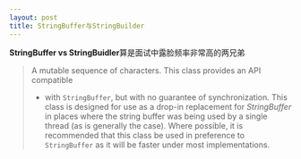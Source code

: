 ```yaml
---
layout: post
title: StringBuffer与StringBuilder
---
```


  **StringBuffer vs StringBuidler**算是面试中露脸频率非常高的两兄弟
>A mutable sequence of characters.  This class provides an API compatible
>* with <code>StringBuffer</code>, but with no guarantee of synchronization.
>This class is designed for use as a drop-in replacement for
>$StringBuffer$ in places where the string buffer was being
>used by a single thread (as is generally the case).   Where possible,
>it is recommended that this class be used in preference to
><code>StringBuffer</code> as it will be faster under most implementations.
